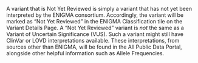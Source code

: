 A variant that is Not Yet Reviewed is simply a variant that has not yet been interpreted by the ENIGMA consortium. Accordingly, the variant will be marked as “Not Yet Reviewed” in the ENIGMA Classification tile on the Variant Details Page. A “Not Yet Reviewed” variant is *not* the same as a Variant of Uncertain Significance (VUS). Such a variant might still have ClinVar or LOVD interpretations available. These interpretations, from sources other than ENIGMA, will be found in the All Public Data Portal, alongside other helpful information such as Allele Frequencies.

